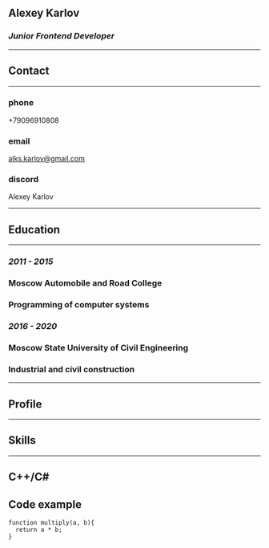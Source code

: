 ## Alexey Karlov
### *Junior Frontend Developer*
------
## Contact
------
### phone
+79096910808 
### email
alks.karlov@gmail.com
### discord
Alexey Karlov

------
## Education
------
### *2011 - 2015*
### Moscow Automobile and Road College
### Programming of computer systems

### *2016 - 2020*
### Moscow State University of Civil Engineering
### Industrial and civil construction
------
## Profile

------
## Skills
------
C++/C#
-----
## Code example
```
function multiply(a, b){
  return a * b;
}
```


